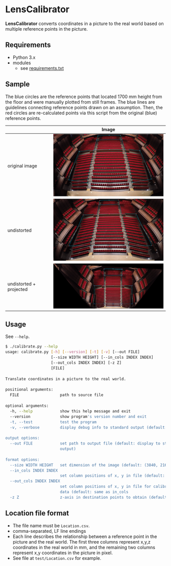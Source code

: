 
LensCalibrator
========================

__LensCalibrator__ converts coordinates in a picture to the real world based on multiple reference points in the picture.

Requirements
------------------------

- Python 3.x
- modules
    - see [requirements.txt](requirements.txt)


Sample
------------------------

The blue circles are the reference points that located 1700 mm height from the floor and were manually plotted from still frames. The blue lines are guidelines connecting reference points drawn on an assumption. Then, the red circles are re-calculated points via this script from the original (blue) reference points.

|                | Image |
|----------------|-------|
| original image | <img src="documentation/example_original.png" width="480"/> |
| undistorted    | <img src="documentation/example_undistortion.png" width="480"/> |
| undistorted + projected | <img src="documentation/example_projection.png" width="480"/> |

Usage
------------------------

See `--help`.

```sh
$ ./calibrate.py --help
usage: calibrate.py [-h] [--version] [-t] [-v] [--out FILE]
                    [--size WIDTH HEIGHT] [--in_cols INDEX INDEX]
                    [--out_cols INDEX INDEX] [-z Z]
                    [FILE]

Translate coordinates in a picture to the real world.

positional arguments:
  FILE                  path to source file

optional arguments:
  -h, --help            show this help message and exit
  --version             show program's version number and exit
  -t, --test            test the program
  -v, --verbose         display debug info to standard output (default: False)

output options:
  --out FILE            set path to output file (default: display to standard
                        output)

format options:
  --size WIDTH HEIGHT   set dimension of the image (default: (3840, 2160))
  --in_cols INDEX INDEX
                        set column positions of x, y in file (default: [2, 3])
  --out_cols INDEX INDEX
                        set column positions of x, y in file for calibrated
                        data (default: same as in_cols
  -z Z                  z-axis in destination points to obtain (default: None)
```


Location file format
------------------------

- The file name must be `Location.csv`.
- comma-separated, LF line endings
- Each line describes the relationship between a reference point in the picture and the real world. The first three columns represent x,y,z coordinates in the real world in mm, and the remaining two columns represent x,y coordinates in the picture in pixel.
- See file at `test/Location.csv` for example.
